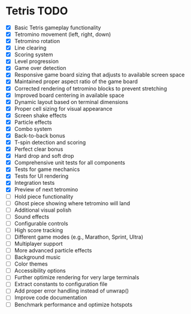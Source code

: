 # Tetris TODO

- [x] Basic Tetris gameplay functionality
- [x] Tetromino movement (left, right, down)
- [x] Tetromino rotation
- [x] Line clearing
- [x] Scoring system
- [x] Level progression
- [x] Game over detection
- [x] Responsive game board sizing that adjusts to available screen space
- [x] Maintained proper aspect ratio of the game board
- [x] Corrected rendering of tetromino blocks to prevent stretching
- [x] Improved board centering in available space
- [x] Dynamic layout based on terminal dimensions
- [x] Proper cell sizing for visual appearance
- [x] Screen shake effects
- [x] Particle effects
- [x] Combo system
- [x] Back-to-back bonus
- [x] T-spin detection and scoring
- [x] Perfect clear bonus
- [x] Hard drop and soft drop
- [x] Comprehensive unit tests for all components
- [x] Tests for game mechanics
- [x] Tests for UI rendering
- [x] Integration tests
- [x] Preview of next tetromino
- [ ] Hold piece functionality
- [ ] Ghost piece showing where tetromino will land
- [ ] Additional visual polish
- [ ] Sound effects
- [ ] Configurable controls
- [ ] High score tracking
- [ ] Different game modes (e.g., Marathon, Sprint, Ultra)
- [ ] Multiplayer support
- [ ] More advanced particle effects
- [ ] Background music
- [ ] Color themes
- [ ] Accessibility options
- [ ] Further optimize rendering for very large terminals
- [ ] Extract constants to configuration file
- [ ] Add proper error handling instead of unwrap()
- [ ] Improve code documentation
- [ ] Benchmark performance and optimize hotspots
